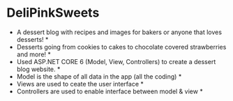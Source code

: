 # DeliPinkSweets
* A dessert blog with recipes and images for bakers or anyone that loves desserts! *
* Desserts going from cookies to cakes to chocolate covered strawberries and more! *
* Used ASP.NET CORE 6 (Model, View, Controllers) to create a dessert blog website. *
* Model is the shape of all data in the app (all the coding) *
* Views are used to ceate the user interface *
* Controllers are used to enable interface between model & view *
